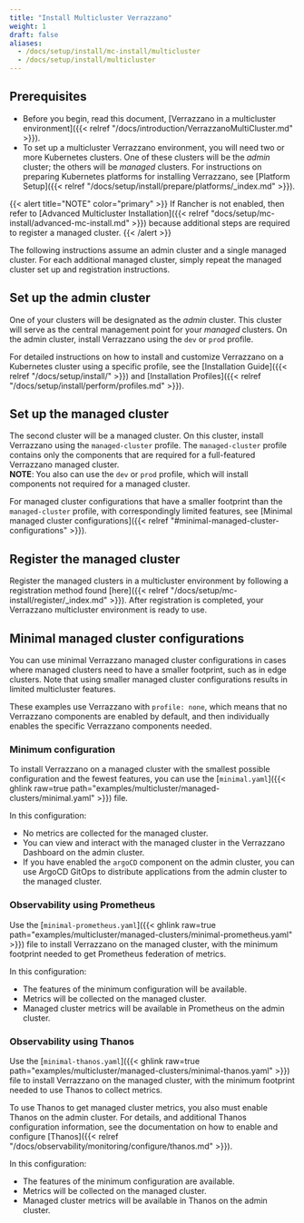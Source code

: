 ```yaml
---
title: "Install Multicluster Verrazzano"
weight: 1
draft: false
aliases:
  - /docs/setup/install/mc-install/multicluster
  - /docs/setup/install/multicluster
---
```


## Prerequisites

- Before you begin, read this document, [Verrazzano in a multicluster environment]({{< relref "/docs/introduction/VerrazzanoMultiCluster.md" >}}).
- To set up a multicluster Verrazzano environment, you will need two or more Kubernetes clusters. One of these clusters
will be the *admin* cluster; the others will be *managed* clusters. For instructions on preparing Kubernetes platforms for installing Verrazzano, see [Platform Setup]({{< relref "/docs/setup/install/prepare/platforms/_index.md" >}}).

{{< alert title="NOTE" color="primary" >}}
If Rancher is not enabled, then refer to [Advanced Multicluster Installation]({{< relref "docs/setup/mc-install/advanced-mc-install.md" >}})
because additional steps are required to register a managed cluster.
{{< /alert >}}

The following instructions assume an admin cluster and a single managed cluster. For each additional managed
cluster, simply repeat the managed cluster set up and registration instructions.

## Set up the admin cluster

One of your clusters will be designated as the *admin* cluster. This cluster will serve as the central management point for your *managed* clusters.
On the admin cluster, install Verrazzano using the `dev` or `prod` profile.

For detailed instructions on how to install and customize Verrazzano on a Kubernetes cluster using a specific profile,
see the [Installation Guide]({{< relref "/docs/setup/install/" >}}) and [Installation Profiles]({{< relref "/docs/setup/install/perform/profiles.md" >}}).

## Set up the managed cluster

The second cluster will be a managed cluster. On this cluster, install Verrazzano using the `managed-cluster` profile.
The `managed-cluster` profile contains only the components that are required for a full-featured Verrazzano managed cluster.
<br>**NOTE**: You also can use the `dev` or `prod` profile, which will install components not required for a managed cluster.

For managed cluster configurations that have a smaller footprint than the `managed-cluster` profile, with correspondingly
limited features, see [Minimal managed cluster configurations]({{< relref "#minimal-managed-cluster-configurations" >}}).

## Register the managed cluster

Register the managed clusters in a multicluster environment by following a registration method found [here]({{< relref "/docs/setup/mc-install/register/_index.md" >}}).
After registration is completed, your Verrazzano multicluster environment is ready to use.

## Minimal managed cluster configurations

You can use minimal Verrazzano managed cluster configurations in cases where managed clusters
need to have a smaller footprint, such as in edge clusters. Note that using smaller managed cluster configurations results in
limited multicluster features.

These examples use Verrazzano with `profile: none`, which means that no Verrazzano components are enabled by default, and
then individually enables the specific Verrazzano components needed.  

### Minimum configuration

To install Verrazzano on a managed cluster with the smallest possible configuration and the fewest features, you can use the [`minimal.yaml`]({{< ghlink raw=true path="examples/multicluster/managed-clusters/minimal.yaml" >}})
file.

In this configuration:
- No metrics are collected for the managed cluster.
- You can view and interact with the managed cluster in the Verrazzano Dashboard on the admin cluster.
- If you have enabled the `argoCD` component on the admin cluster, you can use ArgoCD GitOps to distribute applications from the admin cluster to the managed cluster.

### Observability using Prometheus

Use the [`minimal-prometheus.yaml`]({{< ghlink raw=true path="examples/multicluster/managed-clusters/minimal-prometheus.yaml" >}}) file to install Verrazzano on the managed cluster, with the minimum footprint needed to get Prometheus federation of metrics.

In this configuration:
- The features of the minimum configuration will be available.
- Metrics will be collected on the managed cluster.
- Managed cluster metrics will be available in Prometheus on the admin cluster.

### Observability using Thanos

Use the [`minimal-thanos.yaml`]({{< ghlink raw=true path="examples/multicluster/managed-clusters/minimal-thanos.yaml" >}}) file to install Verrazzano on the managed cluster, with the minimum footprint needed to use Thanos to collect metrics.

To use Thanos to get managed cluster metrics, you also must enable Thanos on the admin cluster. For details,
and additional Thanos configuration information, see the documentation on how to enable and configure [Thanos]({{< relref "/docs/observability/monitoring/configure/thanos.md" >}}).

In this configuration:
- The features of the minimum configuration are available.
- Metrics will be collected on the managed cluster.
- Managed cluster metrics will be available in Thanos on the admin cluster.
